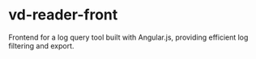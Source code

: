 # vd-reader-front
Frontend for a log query tool built with Angular.js, providing efficient log filtering and export.
